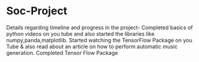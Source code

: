 # Soc-Project
Details regarding timeline and progress in the project-
Completed basics of python videos on you tube and also started the libraries like numpy,panda,matplotlib.
Started watching the TensorFlow Package on you Tube & also read about an article on how to perform automatic music generation.
Completed Tensor Flow Package
